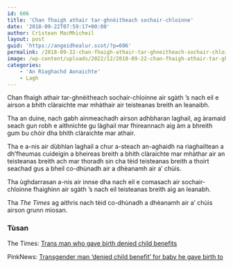 ```yaml
---
id: 606
title: 'Chan fhaigh athair tar-ghnèitheach sochair-chloinne'
date: '2018-09-22T07:59:17+00:00'
author: Crìstean MacMhìcheil
layout: post
guid: 'https://angeidhealur.scot/?p=606'
permalink: /2018-09-22-chan-fhaigh-athair-tar-ghneitheach-sochair-chloinne/
image: /wp-content/uploads/2022/12/2018-09-22-chan-fhaigh-athair-tar-ghneitheach-sochair-chloinne.webp
categories:
    - 'An Rìoghachd Aonaichte'
    - Lagh
---
```


Chan fhaigh athair tar-ghnèitheach sochair-chloinne air sgàth ’s nach eil e airson a bhith clàraichte mar mhàthair air teisteanas breith an leanaibh.

Tha an duine, nach gabh ainmeachadh airson adhbharan laghail, ag àramaid seach gun robh e aithnichte gu làghail mar fhireannach aig àm a bhreith gum bu chòir dha bhith clàraichte mar athair.

Tha e a-nis air dùbhlan laghail a chur a-steach an-aghaidh na riaghailtean a dh’fheumas cuideigin a bheireas breith a bhith clàraichte mar mhàthar air an teisteanas breith ach mar thoradh sin cha tèid teisteanas breith a thoirt seachad gus a bheil co-dhùnadh air a dhèanamh air a’ chùis.

Tha ùghdarrasan a-nis air innse dha nach eil e comasach air sochair-chloinne fhaighinn air sgàth ’s nach eil teisteanas breith aig an leanabh.

Tha *The Times* ag aithris nach tèid co-dhùnadh a dhèanamh air a’ chùis airson grunn mìosan.

### Tùsan

The Times: [Trans man who gave birth denied child benefits](https://www.thetimes.co.uk/article/trans-man-who-gave-birth-denied-childbenefits-lnd2lbjfj "Trans man who gave birth denied child benefits")

PinkNews: [Transgender man ‘denied child benefit’ for baby he gave birth to](https://www.pinknews.co.uk/2018/09/19/trans-man-denied-child-benefit-baby-high-court/)
